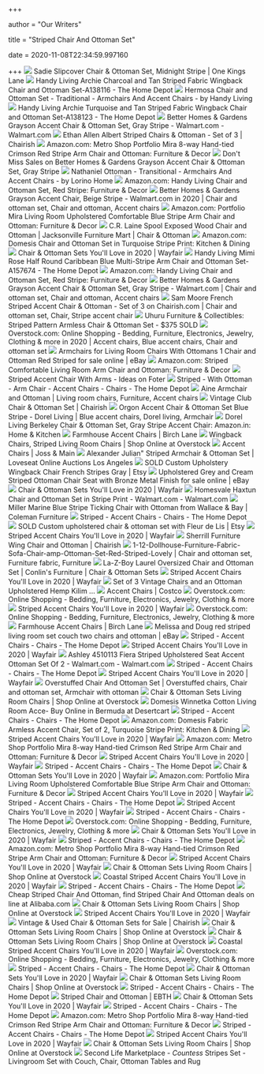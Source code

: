 +++
        
author = "Our Writers"
        
title = "Striped Chair And Ottoman Set"
        
date = 2020-11-08T22:34:59.997160
        
+++
[ ![](https://okl2.scene7.com/is/image/OKL/Product_722068020775_Image_1?$kibo_pdp_large_main_image$&defaultImage=placeholder_product)](https://okl2.scene7.com/is/image/OKL/Product_722068020775_Image_1?$kibo_pdp_large_main_image$&defaultImage=placeholder_product) Sadie Slipcover Chair & Ottoman Set, Midnight Stripe | One Kings Lane
[ ![](https://images.homedepot-static.com/productImages/58e21578-6227-415c-b898-68c24993682c/svn/charcoal-tan-stripe-handy-living-accent-chairs-a138116-64_600.jpg)](https://images.homedepot-static.com/productImages/58e21578-6227-415c-b898-68c24993682c/svn/charcoal-tan-stripe-handy-living-accent-chairs-a138116-64_600.jpg) Handy Living Archie Charcoal and Tan Striped Fabric Wingback Chair and Ottoman  Set-A138116 - The Home Depot
[ ![](https://st.hzcdn.com/simgs/cad18d680ced4b03_4-1790/home-design.jpg)](https://st.hzcdn.com/simgs/cad18d680ced4b03_4-1790/home-design.jpg) Hermosa Chair and Ottoman Set - Traditional - Armchairs And Accent Chairs -  by Handy Living
[ ![](https://images.homedepot-static.com/productImages/4bca70ac-c9c1-4bee-96ec-9db4e1b31b64/svn/turquoise-tan-stripe-handy-living-accent-chairs-a138123-e1_600.jpg)](https://images.homedepot-static.com/productImages/4bca70ac-c9c1-4bee-96ec-9db4e1b31b64/svn/turquoise-tan-stripe-handy-living-accent-chairs-a138123-e1_600.jpg) Handy Living Archie Turquoise and Tan Striped Fabric Wingback Chair and Ottoman  Set-A138123 - The Home Depot
[ ![](https://i5.walmartimages.com/asr/0c59202c-6f8f-4196-bfc7-53858c2e23df.4e2afeeaa0e773be1e14a562802b1d76.jpeg)](https://i5.walmartimages.com/asr/0c59202c-6f8f-4196-bfc7-53858c2e23df.4e2afeeaa0e773be1e14a562802b1d76.jpeg) Better Homes & Gardens Grayson Accent Chair & Ottoman Set, Gray Stripe -  Walmart.com - Walmart.com
[ ![](https://chairish-prod.freetls.fastly.net/image/product/sized/89466556-1377-40bf-956c-f51094667536/ethan-allen-albert-striped-chairs-and-ottoman-set-of-3-0118?aspect=fit&height=1600&width=1600)](https://chairish-prod.freetls.fastly.net/image/product/sized/89466556-1377-40bf-956c-f51094667536/ethan-allen-albert-striped-chairs-and-ottoman-set-of-3-0118?aspect=fit&height=1600&width=1600) Ethan Allen Albert Striped Chairs & Ottoman - Set of 3 | Chairish
[ ![](https://images-na.ssl-images-amazon.com/images/I/51MzLXdEE9L._AC_SY355_.jpg)](https://images-na.ssl-images-amazon.com/images/I/51MzLXdEE9L._AC_SY355_.jpg) Amazon.com: Metro Shop Portfolio Mira 8-way Hand-tied Crimson Red Stripe  Arm Chair and Ottoman: Furniture & Decor
[ ![](https://images.prod.meredith.com/product/69f02ff7248d1983e698d5ae82cd9c64/1572776065679/l/better-homes-and-gardens-grayson-accent-chair-and-ottoman-set-gray-stripe)](https://images.prod.meredith.com/product/69f02ff7248d1983e698d5ae82cd9c64/1572776065679/l/better-homes-and-gardens-grayson-accent-chair-and-ottoman-set-gray-stripe) Don't Miss Sales on Better Homes & Gardens Grayson Accent Chair & Ottoman  Set, Gray Stripe
[ ![](https://st.hzcdn.com/simgs/84d14ebb0e94e7c1_9-0977/home-design.jpg)](https://st.hzcdn.com/simgs/84d14ebb0e94e7c1_9-0977/home-design.jpg) Nathaniel Ottoman - Transitional - Armchairs And Accent Chairs - by Lorino  Home
[ ![](https://images-na.ssl-images-amazon.com/images/I/91mq8ocWL-L._AC_SY355_.jpg)](https://images-na.ssl-images-amazon.com/images/I/91mq8ocWL-L._AC_SY355_.jpg) Amazon.com: Handy Living Chair and Ottoman Set, Red Stripe: Furniture &  Decor
[ ![](https://i.pinimg.com/originals/c5/ae/90/c5ae905a7803ba5562409464d51c67c7.jpg)](https://i.pinimg.com/originals/c5/ae/90/c5ae905a7803ba5562409464d51c67c7.jpg) Better Homes & Gardens Grayson Accent Chair, Beige Stripe - Walmart.com in  2020 | Chair and ottoman set, Chair and ottoman, Accent chairs
[ ![](https://images-na.ssl-images-amazon.com/images/I/51mZOlrMFtL._AC_SY355_.jpg)](https://images-na.ssl-images-amazon.com/images/I/51mZOlrMFtL._AC_SY355_.jpg) Amazon.com: Portfolio Mira Living Room Upholstered Comfortable Blue Stripe  Arm Chair and Ottoman: Furniture & Decor
[ ![](https://images.furnituredealer.net/img/products%2Fcr_laine%2Fcolor%2Fspool_9125%2B27-b.jpg)](https://images.furnituredealer.net/img/products%2Fcr_laine%2Fcolor%2Fspool_9125%2B27-b.jpg) C.R. Laine Spool Exposed Wood Chair and Ottoman | Jacksonville Furniture  Mart | Chair & Ottoman
[ ![](https://images-na.ssl-images-amazon.com/images/I/413Ta02hm4L._AC_SY400_.jpg)](https://images-na.ssl-images-amazon.com/images/I/413Ta02hm4L._AC_SY400_.jpg) Amazon.com: Domesis Chair and Ottoman Set in Turquoise Stripe Print:  Kitchen & Dining
[ ![](https://secure.img1-fg.wfcdn.com/im/72037291/compr-r85/3626/36267430/default.jpg)](https://secure.img1-fg.wfcdn.com/im/72037291/compr-r85/3626/36267430/default.jpg) Chair & Ottoman Sets You'll Love in 2020 | Wayfair
[ ![](https://images.homedepot-static.com/productImages/eedfc623-e4ec-4378-9ae7-da25efce2e2e/svn/caribbean-blue-multi-stripe-handy-living-accent-chairs-a157674-64_600.jpg)](https://images.homedepot-static.com/productImages/eedfc623-e4ec-4378-9ae7-da25efce2e2e/svn/caribbean-blue-multi-stripe-handy-living-accent-chairs-a157674-64_600.jpg) Handy Living Mimi Rose Half Round Caribbean Blue Multi-Stripe Arm Chair and Ottoman  Set-A157674 - The Home Depot
[ ![](https://m.media-amazon.com/images/I/81dyPaLAwZL._AC_UL400_.jpg)](https://m.media-amazon.com/images/I/81dyPaLAwZL._AC_UL400_.jpg) Amazon.com: Handy Living Chair and Ottoman Set, Red Stripe: Furniture &  Decor
[ ![](https://i.pinimg.com/originals/fe/42/9f/fe429f8aa72abe307dd908b907a6f069.jpg)](https://i.pinimg.com/originals/fe/42/9f/fe429f8aa72abe307dd908b907a6f069.jpg) Better Homes & Gardens Grayson Accent Chair & Ottoman Set, Gray Stripe -  Walmart.com | Chair and ottoman set, Chair and ottoman, Accent chairs
[ ![](https://i.pinimg.com/originals/08/71/05/0871057f400af2155ec71f52b4626105.png)](https://i.pinimg.com/originals/08/71/05/0871057f400af2155ec71f52b4626105.png) Sam Moore French Striped Accent Chair & Ottoman - Set of 3 on Chairish.com  | Chair and ottoman set, Chair, Stripe accent chair
[ ![](https://1.bp.blogspot.com/-CaS13bmCqg4/XJaaSKcHa5I/AAAAAAAASO0/0hktV_pdP2AolE0kwQP8c1dI54XGk2_OwCLcBGAs/s1600/IMG_2728.jpg)](https://1.bp.blogspot.com/-CaS13bmCqg4/XJaaSKcHa5I/AAAAAAAASO0/0hktV_pdP2AolE0kwQP8c1dI54XGk2_OwCLcBGAs/s1600/IMG_2728.jpg) Uhuru Furniture & Collectibles: Striped Pattern Armless Chair & Ottoman Set  - $375 SOLD
[ ![](https://i.pinimg.com/474x/c9/7e/ca/c97eca8cf0908caeaf7ef193819691ea.jpg)](https://i.pinimg.com/474x/c9/7e/ca/c97eca8cf0908caeaf7ef193819691ea.jpg) Overstock.com: Online Shopping - Bedding, Furniture, Electronics, Jewelry,  Clothing & more in 2020 | Accent chairs, Blue accent chairs, Chair and ottoman  set
[ ![](https://i.ebayimg.com/images/g/aeMAAOSw1vFfaC2d/s-l1600.jpg)](https://i.ebayimg.com/images/g/aeMAAOSw1vFfaC2d/s-l1600.jpg) Armchairs for Living Room Chairs With Ottomans 1 Chair and Ottoman Red  Striped for sale online | eBay
[ ![](https://images-na.ssl-images-amazon.com/images/I/617L-RoGoBL._AC_SL1000_.jpg)](https://images-na.ssl-images-amazon.com/images/I/617L-RoGoBL._AC_SL1000_.jpg) Amazon.com: Striped Comfortable Living Room Arm Chair and Ottoman:  Furniture & Decor
[ ![](https://foter.com/photos/264/red-striped-accent-chair.jpg?s=pi)](https://foter.com/photos/264/red-striped-accent-chair.jpg?s=pi) Striped Accent Chair With Arms - Ideas on Foter
[ ![](https://images.homedepot-static.com/productImages/65bcdfab-ef2d-40a2-b723-244566c209f7/svn/crimson-red-stripe-handy-living-accent-chairs-wtk1-cu-eba47-64_1000.jpg)](https://images.homedepot-static.com/productImages/65bcdfab-ef2d-40a2-b723-244566c209f7/svn/crimson-red-stripe-handy-living-accent-chairs-wtk1-cu-eba47-64_1000.jpg) Striped - With Ottoman - Arm Chair - Accent Chairs - Chairs - The Home Depot
[ ![](https://i.pinimg.com/736x/eb/7e/89/eb7e8953dbb3852c76f75d5cb24acd59.jpg)](https://i.pinimg.com/736x/eb/7e/89/eb7e8953dbb3852c76f75d5cb24acd59.jpg) Aine Armchair and Ottoman | Living room chairs, Furniture, Accent chairs
[ ![](https://chairish-prod.freetls.fastly.net/image/product/master/6f2e328c-c589-45d3-ad0b-5529499d14d9/vintage-club-chair-and-ottoman-set-3384)](https://chairish-prod.freetls.fastly.net/image/product/master/6f2e328c-c589-45d3-ad0b-5529499d14d9/vintage-club-chair-and-ottoman-set-3384) Vintage Club Chair & Ottoman Set | Chairish
[ ![](https://i.pinimg.com/474x/c6/d1/a7/c6d1a794ed47abb1c49f650c9ecff708.jpg)](https://i.pinimg.com/474x/c6/d1/a7/c6d1a794ed47abb1c49f650c9ecff708.jpg) Orgon Accent Chair & Ottoman Set Blue Stripe - Dorel Living | Blue accent  chairs, Dorel living, Armchair
[ ![](https://images-na.ssl-images-amazon.com/images/I/8125950BFXL._SL1500_.jpg)](https://images-na.ssl-images-amazon.com/images/I/8125950BFXL._SL1500_.jpg) Dorel Living Berkeley Chair & Ottoman Set, Gray Stripe Accent Chair:  Amazon.in: Home & Kitchen
[ ![](https://secure.img1-fg.wfcdn.com/im/35219411/resize-h600-w600%5Ecompr-r85/7400/74002678/Accent+Chairs.jpg)](https://secure.img1-fg.wfcdn.com/im/35219411/resize-h600-w600%5Ecompr-r85/7400/74002678/Accent+Chairs.jpg) Farmhouse Accent Chairs | Birch Lane
[ ![](https://ak1.ostkcdn.com/images/products/27129034/Copper-Grove-Halen-Chair-and-Ottoman-Set-21247a5d-cbad-4ef6-99dc-2a9dcacb46fd_1000.jpg?imwidth=400&impolicy=medium)](https://ak1.ostkcdn.com/images/products/27129034/Copper-Grove-Halen-Chair-and-Ottoman-Set-21247a5d-cbad-4ef6-99dc-2a9dcacb46fd_1000.jpg?imwidth=400&impolicy=medium) Wingback Chairs, Striped Living Room Chairs | Shop Online at Overstock
[ ![](https://secure.img1-ag.wfcdn.com/im/27878046/resize-h600-w600%5Ecompr-r85/5209/52097729/Accent+Chairs.jpg)](https://secure.img1-ag.wfcdn.com/im/27878046/resize-h600-w600%5Ecompr-r85/5209/52097729/Accent+Chairs.jpg) Accent Chairs | Joss & Main
[ ![](https://cdn.filestackcontent.com/resize=w:720,h:720,f:crop/auto_image/compress/quality=v:60/9O7MojIeRqyQhZRffYa5)](https://cdn.filestackcontent.com/resize=w:720,h:720,f:crop/auto_image/compress/quality=v:60/9O7MojIeRqyQhZRffYa5) Alexander Julian" Striped Armchair & Ottoman Set | Loveseat Online Auctions  Los Angeles
[ ![](https://i.etsystatic.com/15069487/r/il/c87f7d/1973553567/il_570xN.1973553567_76wi.jpg)](https://i.etsystatic.com/15069487/r/il/c87f7d/1973553567/il_570xN.1973553567_76wi.jpg) SOLD Custom Upholstery Wingback Chair French Stripes Gray | Etsy
[ ![](https://i.ebayimg.com/images/g/wc4AAOSwTjRfaC1M/s-l1600.jpg)](https://i.ebayimg.com/images/g/wc4AAOSwTjRfaC1M/s-l1600.jpg) Upholstered Grey and Cream Striped Ottoman Chair Seat with Bronze Metal  Finish for sale online | eBay
[ ![](https://secure.img1-fg.wfcdn.com/im/37205649/compr-r85/8646/86464902/default.jpg)](https://secure.img1-fg.wfcdn.com/im/37205649/compr-r85/8646/86464902/default.jpg) Chair & Ottoman Sets You'll Love in 2020 | Wayfair
[ ![](https://i5.walmartimages.com/asr/154474fc-ab48-4ee9-bef1-cd97060f407f_1.6320eb2a3fa97b64d5dc98da61c84429.jpeg)](https://i5.walmartimages.com/asr/154474fc-ab48-4ee9-bef1-cd97060f407f_1.6320eb2a3fa97b64d5dc98da61c84429.jpeg) Homesvale Haxtun Chair and Ottoman Set in Stripe Print - Walmart.com -  Walmart.com
[ ![](https://d9dvmj2a7k2dc.cloudfront.net/catalog/product/cache/1/image/731x481/17f82f742ffe127f42dca9de82fb58b1/u/5/u510375_0_eml20201.jpg)](https://d9dvmj2a7k2dc.cloudfront.net/catalog/product/cache/1/image/731x481/17f82f742ffe127f42dca9de82fb58b1/u/5/u510375_0_eml20201.jpg) Miller Marine Blue Stripe Ticking Chair with Ottoman from Wallace & Bay |  Coleman Furniture
[ ![](https://images.homedepot-static.com/productImages/b01058c4-8780-4e2b-9887-8f5cce0cf9f3/svn/black-and-white-noble-house-accent-chairs-12459-64_400.jpg)](https://images.homedepot-static.com/productImages/b01058c4-8780-4e2b-9887-8f5cce0cf9f3/svn/black-and-white-noble-house-accent-chairs-12459-64_400.jpg) Striped - Accent Chairs - Chairs - The Home Depot
[ ![](https://i.etsystatic.com/15069487/r/il/44bd9b/1673962446/il_570xN.1673962446_s2c4.jpg)](https://i.etsystatic.com/15069487/r/il/44bd9b/1673962446/il_570xN.1673962446_s2c4.jpg) SOLD Custom upholstered chair & ottoman set with Fleur de Lis | Etsy
[ ![](https://secure.img1-ag.wfcdn.com/im/60162828/resize-h240-w240%5Ecompr-r85/8698/86986576/default_name.jpg)](https://secure.img1-ag.wfcdn.com/im/60162828/resize-h240-w240%5Ecompr-r85/8698/86986576/default_name.jpg) Striped Accent Chairs You'll Love in 2020 | Wayfair
[ ![](https://chairish-prod.freetls.fastly.net/image/product/master/3b23d95d-6466-4f9d-ad20-7a613ee1758f/sherrill-furniture-wing-chair-and-ottoman-1647)](https://chairish-prod.freetls.fastly.net/image/product/master/3b23d95d-6466-4f9d-ad20-7a613ee1758f/sherrill-furniture-wing-chair-and-ottoman-1647) Sherrill Furniture Wing Chair and Ottoman | Chairish
[ ![](https://i.pinimg.com/564x/c8/2d/ed/c82deda3b266a7deace435b8ab3b440d.jpg)](https://i.pinimg.com/564x/c8/2d/ed/c82deda3b266a7deace435b8ab3b440d.jpg) 1-12-Dollhouse-Furniture-Fabric-Sofa-Chair-amp-Ottoman-Set-Red-Striped-Lovely  | Chair and ottoman set, Furniture fabric, Furniture
[ ![](https://imageresizer.furnituredealer.net/img/remote/images.furnituredealer.net/img/products%2Fla-z-boy%2Fcolor%2Flaurel%20411_650411%2B024411d134787-b4.jpg?width=1024&height=768&scale=both&trim.threshold=50&trim.percentpadding=10)](https://imageresizer.furnituredealer.net/img/remote/images.furnituredealer.net/img/products%2Fla-z-boy%2Fcolor%2Flaurel%20411_650411%2B024411d134787-b4.jpg?width=1024&height=768&scale=both&trim.threshold=50&trim.percentpadding=10) La-Z-Boy Laurel Oversized Chair and Ottoman Set | Conlin's Furniture | Chair  & Ottoman Sets
[ ![](https://secure.img1-fg.wfcdn.com/im/15815584/compr-r85/7305/73055170/default.jpg)](https://secure.img1-fg.wfcdn.com/im/15815584/compr-r85/7305/73055170/default.jpg) Striped Accent Chairs You'll Love in 2020 | Wayfair
[ ![](https://www.anatoliacollection.com/image/cache/catalog/product/kilim-rugs/new-arrivals/1565/set-of-3-vintage-chairs-and-ottoman-upholstered-hemp-kilim-stripe-6029-750x750.jpeg)](https://www.anatoliacollection.com/image/cache/catalog/product/kilim-rugs/new-arrivals/1565/set-of-3-vintage-chairs-and-ottoman-upholstered-hemp-kilim-stripe-6029-750x750.jpeg) Set of 3 Vintage Chairs and an Ottoman Upholstered Hemp Kilim ...
[ ![](https://images.costco-static.com/ImageDelivery/imageService?profileId=12026540&imageId=100569431-847__1&recipeName=350)](https://images.costco-static.com/ImageDelivery/imageService?profileId=12026540&imageId=100569431-847__1&recipeName=350) Accent Chairs | Costco
[ ![](https://ak1.ostkcdn.com/images/products/is/images/direct/3d67c45e27fe6251af3c79181f7037eb22b30cc3/Bradford-Linen-Striped-Upholstered-Slipper-Chair.jpg?imwidth=200&impolicy=medium)](https://ak1.ostkcdn.com/images/products/is/images/direct/3d67c45e27fe6251af3c79181f7037eb22b30cc3/Bradford-Linen-Striped-Upholstered-Slipper-Chair.jpg?imwidth=200&impolicy=medium) Overstock.com: Online Shopping - Bedding, Furniture, Electronics, Jewelry,  Clothing & more
[ ![](https://secure.img1-fg.wfcdn.com/im/98793908/compr-r85/6624/66249933/default.jpg)](https://secure.img1-fg.wfcdn.com/im/98793908/compr-r85/6624/66249933/default.jpg) Striped Accent Chairs You'll Love in 2020 | Wayfair
[ ![](https://ak1.ostkcdn.com/images/products/3406667/Handy-Living-Mira-8-way-Hand-tied-Crimson-Red-Stripe-Arm-Chair-and-Ottoman-743b1779-be5f-4b85-bd34-f0ff16f0cbab_1000.jpg?imwidth=200&impolicy=medium)](https://ak1.ostkcdn.com/images/products/3406667/Handy-Living-Mira-8-way-Hand-tied-Crimson-Red-Stripe-Arm-Chair-and-Ottoman-743b1779-be5f-4b85-bd34-f0ff16f0cbab_1000.jpg?imwidth=200&impolicy=medium) Overstock.com: Online Shopping - Bedding, Furniture, Electronics, Jewelry,  Clothing & more
[ ![](https://secure.img1-fg.wfcdn.com/im/62410060/resize-h310-w310%5Ecompr-r85/6082/60820689/sauer-armchair.jpg)](https://secure.img1-fg.wfcdn.com/im/62410060/resize-h310-w310%5Ecompr-r85/6082/60820689/sauer-armchair.jpg) Farmhouse Accent Chairs | Birch Lane
[ ![](https://i.ebayimg.com/images/g/2bsAAOSwhRZeeVFH/s-l400.jpg)](https://i.ebayimg.com/images/g/2bsAAOSwhRZeeVFH/s-l400.jpg) Melissa and Doug red striped living room set couch two chairs and ottoman |  eBay
[ ![](https://images.homedepot-static.com/productImages/cf486c6e-3d90-422f-a87d-c1c4227d734f/svn/multi-color-benjara-accent-chairs-bm194022-64_400.jpg)](https://images.homedepot-static.com/productImages/cf486c6e-3d90-422f-a87d-c1c4227d734f/svn/multi-color-benjara-accent-chairs-bm194022-64_400.jpg) Striped - Accent Chairs - Chairs - The Home Depot
[ ![](https://secure.img1-fg.wfcdn.com/im/42876918/compr-r85/5536/55361549/default.jpg)](https://secure.img1-fg.wfcdn.com/im/42876918/compr-r85/5536/55361549/default.jpg) Striped Accent Chairs You'll Love in 2020 | Wayfair
[ ![](https://i5.walmartimages.com/asr/5b9dd10b-b890-4369-a41e-f6836d89dea7_2.318899bcdeaea9562cafeb42041f7e21.jpeg)](https://i5.walmartimages.com/asr/5b9dd10b-b890-4369-a41e-f6836d89dea7_2.318899bcdeaea9562cafeb42041f7e21.jpeg) Ashley 4510113 Fiera Striped Upholstered Seat Accent Ottoman Set Of 2 -  Walmart.com - Walmart.com
[ ![](https://images.homedepot-static.com/productImages/13d6270e-3865-401f-a019-7458f650d794/svn/dark-beige-home-decorators-collection-accent-chairs-7439600840-64_400.jpg)](https://images.homedepot-static.com/productImages/13d6270e-3865-401f-a019-7458f650d794/svn/dark-beige-home-decorators-collection-accent-chairs-7439600840-64_400.jpg) Striped - Accent Chairs - Chairs - The Home Depot
[ ![](https://secure.img1-ag.wfcdn.com/im/84132601/resize-h240-w240%5Ecompr-r85/8359/83599462/default_name.jpg)](https://secure.img1-ag.wfcdn.com/im/84132601/resize-h240-w240%5Ecompr-r85/8359/83599462/default_name.jpg) Striped Accent Chairs You'll Love in 2020 | Wayfair
[ ![](https://i.pinimg.com/originals/54/69/fc/5469fc61cc0660994b1f7afbffd09b0f.jpg)](https://i.pinimg.com/originals/54/69/fc/5469fc61cc0660994b1f7afbffd09b0f.jpg) Overstuffed Chair And Ottoman Set | Overstuffed chairs, Chair and ottoman  set, Armchair with ottoman
[ ![](https://ak1.ostkcdn.com/images/products/29106833/Divulge-Performance-Velvet-Arm-Chair-and-Ottoman-Set-e07562ff-577c-41db-a011-a202a85b4a61_1000.jpg?imwidth=200&impolicy=medium)](https://ak1.ostkcdn.com/images/products/29106833/Divulge-Performance-Velvet-Arm-Chair-and-Ottoman-Set-e07562ff-577c-41db-a011-a202a85b4a61_1000.jpg?imwidth=200&impolicy=medium) Chair & Ottoman Sets Living Room Chairs | Shop Online at Overstock
[ ![](https://m.media-amazon.com/images/I/51G4538MdpL.jpg)](https://m.media-amazon.com/images/I/51G4538MdpL.jpg) Domesis Winnetka Cotton Living Room Acce- Buy Online in Bermuda at  Desertcart
[ ![](https://images.homedepot-static.com/productImages/e4ac1692-5758-435b-99f2-bd8a93bb21f0/svn/denim-blue-woven-stripe-handy-living-accent-chairs-a167550-64_400.jpg)](https://images.homedepot-static.com/productImages/e4ac1692-5758-435b-99f2-bd8a93bb21f0/svn/denim-blue-woven-stripe-handy-living-accent-chairs-a167550-64_400.jpg) Striped - Accent Chairs - Chairs - The Home Depot
[ ![](https://images-na.ssl-images-amazon.com/images/I/81ftQ3Wv3WL._AC_SX522_.jpg)](https://images-na.ssl-images-amazon.com/images/I/81ftQ3Wv3WL._AC_SX522_.jpg) Amazon.com: Domesis Fabric Armless Accent Chair, Set of 2, Turquoise Stripe  Print: Kitchen & Dining
[ ![](https://secure.img1-ag.wfcdn.com/im/53643729/resize-h310-w310%5Ecompr-r85/4731/47316663/bashir-armchair.jpg)](https://secure.img1-ag.wfcdn.com/im/53643729/resize-h310-w310%5Ecompr-r85/4731/47316663/bashir-armchair.jpg) Striped Accent Chairs You'll Love in 2020 | Wayfair
[ ![](https://m.media-amazon.com/images/I/41gJbS1bQ0L._AC_UL400_.jpg)](https://m.media-amazon.com/images/I/41gJbS1bQ0L._AC_UL400_.jpg) Amazon.com: Metro Shop Portfolio Mira 8-way Hand-tied Crimson Red Stripe  Arm Chair and Ottoman: Furniture & Decor
[ ![](https://secure.img1-fg.wfcdn.com/im/32728221/compr-r85/1264/126491059/default.jpg)](https://secure.img1-fg.wfcdn.com/im/32728221/compr-r85/1264/126491059/default.jpg) Striped Accent Chairs You'll Love in 2020 | Wayfair
[ ![](https://images.homedepot-static.com/productImages/ed7ee326-94ed-487b-b09d-e695c55754bf/svn/multi-stripe-espresso-safavieh-accent-chairs-mcr4584c-64_400.jpg)](https://images.homedepot-static.com/productImages/ed7ee326-94ed-487b-b09d-e695c55754bf/svn/multi-stripe-espresso-safavieh-accent-chairs-mcr4584c-64_400.jpg) Striped - Accent Chairs - Chairs - The Home Depot
[ ![](https://secure.img1-fg.wfcdn.com/im/91294709/compr-r85/1064/106430890/default.jpg)](https://secure.img1-fg.wfcdn.com/im/91294709/compr-r85/1064/106430890/default.jpg) Chair & Ottoman Sets You'll Love in 2020 | Wayfair
[ ![](https://m.media-amazon.com/images/I/41dvHTpZvgL._AC_.__US500__.jpg)](https://m.media-amazon.com/images/I/41dvHTpZvgL._AC_.__US500__.jpg) Amazon.com: Portfolio Mira Living Room Upholstered Comfortable Blue Stripe  Arm Chair and Ottoman: Furniture & Decor
[ ![](https://secure.img1-ag.wfcdn.com/im/43454350/resize-h310-w310%5Ecompr-r85/1273/127325306/nestor-wingback-chair.jpg)](https://secure.img1-ag.wfcdn.com/im/43454350/resize-h310-w310%5Ecompr-r85/1273/127325306/nestor-wingback-chair.jpg) Striped Accent Chairs You'll Love in 2020 | Wayfair
[ ![](https://images.homedepot-static.com/productImages/505640cf-3b80-42ca-af0b-3382f3dbdfce/svn/black-white-espresso-safavieh-accent-chairs-mcr4706f-set2-64_400.jpg)](https://images.homedepot-static.com/productImages/505640cf-3b80-42ca-af0b-3382f3dbdfce/svn/black-white-espresso-safavieh-accent-chairs-mcr4706f-set2-64_400.jpg) Striped - Accent Chairs - Chairs - The Home Depot
[ ![](https://secure.img1-fg.wfcdn.com/im/30593523/compr-r85/2263/22631117/default.jpg)](https://secure.img1-fg.wfcdn.com/im/30593523/compr-r85/2263/22631117/default.jpg) Striped Accent Chairs You'll Love in 2020 | Wayfair
[ ![](https://images.homedepot-static.com/productImages/0658e4aa-6938-450b-a9f9-694d1f76e5f9/svn/green-stripe-dorel-living-accent-chairs-fh7902-gn-64_400.jpg)](https://images.homedepot-static.com/productImages/0658e4aa-6938-450b-a9f9-694d1f76e5f9/svn/green-stripe-dorel-living-accent-chairs-fh7902-gn-64_400.jpg) Striped - Accent Chairs - Chairs - The Home Depot
[ ![](https://ak1.ostkcdn.com/images/products/is/images/direct/341871983c85d4b957996b5d8813bd78a5502d21/Copper-Grove-Chanden-Arm-Chair-and-Ottoman-Set.jpg?imwidth=200&impolicy=medium)](https://ak1.ostkcdn.com/images/products/is/images/direct/341871983c85d4b957996b5d8813bd78a5502d21/Copper-Grove-Chanden-Arm-Chair-and-Ottoman-Set.jpg?imwidth=200&impolicy=medium) Overstock.com: Online Shopping - Bedding, Furniture, Electronics, Jewelry,  Clothing & more
[ ![](https://secure.img1-fg.wfcdn.com/im/54123759/compr-r85/7679/76793007/default.jpg)](https://secure.img1-fg.wfcdn.com/im/54123759/compr-r85/7679/76793007/default.jpg) Chair & Ottoman Sets You'll Love in 2020 | Wayfair
[ ![](https://images.homedepot-static.com/productImages/eb4c4916-34b4-4c8b-8840-3f037f5b483a/svn/gray-homepop-accent-chairs-k6908-f2237-64_400.jpg)](https://images.homedepot-static.com/productImages/eb4c4916-34b4-4c8b-8840-3f037f5b483a/svn/gray-homepop-accent-chairs-k6908-f2237-64_400.jpg) Striped - Accent Chairs - Chairs - The Home Depot
[ ![](https://m.media-amazon.com/images/I/91xlWN1Hv9L._AC_UL400_.jpg)](https://m.media-amazon.com/images/I/91xlWN1Hv9L._AC_UL400_.jpg) Amazon.com: Metro Shop Portfolio Mira 8-way Hand-tied Crimson Red Stripe  Arm Chair and Ottoman: Furniture & Decor
[ ![](https://secure.img1-ag.wfcdn.com/im/68699183/resize-h240-w240%5Ecompr-r85/1050/105066462/default_name.jpg)](https://secure.img1-ag.wfcdn.com/im/68699183/resize-h240-w240%5Ecompr-r85/1050/105066462/default_name.jpg) Striped Accent Chairs You'll Love in 2020 | Wayfair
[ ![](https://ak1.ostkcdn.com/images/products/is/images/direct/d50ad19298ad293d679eb7248e8dfffed32de798/Merax-Floral-Barrel-Accent-Pattern-Design-Chair-Armrest-with-Footrest-Ottoman-Set.jpg?imwidth=200&impolicy=medium)](https://ak1.ostkcdn.com/images/products/is/images/direct/d50ad19298ad293d679eb7248e8dfffed32de798/Merax-Floral-Barrel-Accent-Pattern-Design-Chair-Armrest-with-Footrest-Ottoman-Set.jpg?imwidth=200&impolicy=medium) Chair & Ottoman Sets Living Room Chairs | Shop Online at Overstock
[ ![](https://secure.img1-fg.wfcdn.com/im/16130562/compr-r85/4445/44459150/default.jpg)](https://secure.img1-fg.wfcdn.com/im/16130562/compr-r85/4445/44459150/default.jpg) Coastal Striped Accent Chairs You'll Love in 2020 | Wayfair
[ ![](https://images.homedepot-static.com/productImages/7ca87bb4-e3e3-4abe-b90e-993855ea5ce5/svn/blue-stripe-handy-living-accent-chairs-b340c-yst59-103-64_400.jpg)](https://images.homedepot-static.com/productImages/7ca87bb4-e3e3-4abe-b90e-993855ea5ce5/svn/blue-stripe-handy-living-accent-chairs-b340c-yst59-103-64_400.jpg) Striped - Accent Chairs - Chairs - The Home Depot
[ ![](https://sc02.alicdn.com/kf/HTB117c9c8gXBuNjt_hNq6yEiFXaY.jpg)](https://sc02.alicdn.com/kf/HTB117c9c8gXBuNjt_hNq6yEiFXaY.jpg) Cheap Striped Chair And Ottoman, find Striped Chair And Ottoman deals on  line at Alibaba.com
[ ![](https://ak1.ostkcdn.com/images/products/20736129/Olla-Mid-Century-Modern-Grey-2-piece-Chair-and-Ottoman-Set-by-FOA-07479deb-6aa3-410d-a630-cc4066df6892_1000.jpg?imwidth=200&impolicy=medium)](https://ak1.ostkcdn.com/images/products/20736129/Olla-Mid-Century-Modern-Grey-2-piece-Chair-and-Ottoman-Set-by-FOA-07479deb-6aa3-410d-a630-cc4066df6892_1000.jpg?imwidth=200&impolicy=medium) Chair & Ottoman Sets Living Room Chairs | Shop Online at Overstock
[ ![](https://secure.img1-fg.wfcdn.com/im/00265270/compr-r85/1106/110649489/default.jpg)](https://secure.img1-fg.wfcdn.com/im/00265270/compr-r85/1106/110649489/default.jpg) Striped Accent Chairs You'll Love in 2020 | Wayfair
[ ![](https://chairish-prod.freetls.fastly.net/image/product/sized/439e67d1-a217-4327-899f-a0b2f7fc3708/alex-outdoor-lounge-chair-and-ottoman-set-platium-upholstered-sunbrella-with-black-powder-coated-stainless-steel-base-6226)](https://chairish-prod.freetls.fastly.net/image/product/sized/439e67d1-a217-4327-899f-a0b2f7fc3708/alex-outdoor-lounge-chair-and-ottoman-set-platium-upholstered-sunbrella-with-black-powder-coated-stainless-steel-base-6226) Vintage & Used Chair & Ottoman Sets for Sale | Chairish
[ ![](https://ak1.ostkcdn.com/images/products/18656987/Camero-Contemporary-Fabric-Accent-Chair-and-Ottoman-Set-81234320-3424-44b3-afb8-eebff8893808_1000.jpg?imwidth=200&impolicy=medium)](https://ak1.ostkcdn.com/images/products/18656987/Camero-Contemporary-Fabric-Accent-Chair-and-Ottoman-Set-81234320-3424-44b3-afb8-eebff8893808_1000.jpg?imwidth=200&impolicy=medium) Chair & Ottoman Sets Living Room Chairs | Shop Online at Overstock
[ ![](https://ak1.ostkcdn.com/images/products/is/images/direct/8c402d1f9da446805114cc655a8cbc3dab84d126/Furniture-of-America-Cher-Modern-Fabric-2-piece-Chair-and-Ottoman-Set.jpg?imwidth=200&impolicy=medium)](https://ak1.ostkcdn.com/images/products/is/images/direct/8c402d1f9da446805114cc655a8cbc3dab84d126/Furniture-of-America-Cher-Modern-Fabric-2-piece-Chair-and-Ottoman-Set.jpg?imwidth=200&impolicy=medium) Chair & Ottoman Sets Living Room Chairs | Shop Online at Overstock
[ ![](https://secure.img1-fg.wfcdn.com/im/61757905/resize-h310-w310%5Ecompr-r85/5089/50890783/london-wingback-chair.jpg)](https://secure.img1-fg.wfcdn.com/im/61757905/resize-h310-w310%5Ecompr-r85/5089/50890783/london-wingback-chair.jpg) Coastal Striped Accent Chairs You'll Love in 2020 | Wayfair
[ ![](https://ak1.ostkcdn.com/images/products/is/images/direct/4e4dfdc4199fe70f0efd901f6673cf4c23a27013/HomePop-Emerson-Rolled-Arm-Accent-Chair---Dove-Grey-Stripe.jpg?imwidth=200&impolicy=medium)](https://ak1.ostkcdn.com/images/products/is/images/direct/4e4dfdc4199fe70f0efd901f6673cf4c23a27013/HomePop-Emerson-Rolled-Arm-Accent-Chair---Dove-Grey-Stripe.jpg?imwidth=200&impolicy=medium) Overstock.com: Online Shopping - Bedding, Furniture, Electronics, Jewelry,  Clothing & more
[ ![](https://images.homedepot-static.com/productImages/128ebeba-4b75-4239-9572-0d7c76000b3f/svn/vibrant-multi-stripe-with-hues-of-blue-red-green-brown-handy-living-accent-chairs-340c-mst96-300-64_400.jpg)](https://images.homedepot-static.com/productImages/128ebeba-4b75-4239-9572-0d7c76000b3f/svn/vibrant-multi-stripe-with-hues-of-blue-red-green-brown-handy-living-accent-chairs-340c-mst96-300-64_400.jpg) Striped - Accent Chairs - Chairs - The Home Depot
[ ![](https://secure.img1-fg.wfcdn.com/im/58200907/compr-r85/5860/58605647/default.jpg)](https://secure.img1-fg.wfcdn.com/im/58200907/compr-r85/5860/58605647/default.jpg) Chair & Ottoman Sets You'll Love in 2020 | Wayfair
[ ![](https://ak1.ostkcdn.com/images/products/30689528/Roman-Industrial-Faux-Leather-Lounge-Chair-Ottoman-Set-eba38302-0110-46b9-be97-b8c9e2350e31_1000.jpg?imwidth=200&impolicy=medium)](https://ak1.ostkcdn.com/images/products/30689528/Roman-Industrial-Faux-Leather-Lounge-Chair-Ottoman-Set-eba38302-0110-46b9-be97-b8c9e2350e31_1000.jpg?imwidth=200&impolicy=medium) Chair & Ottoman Sets Living Room Chairs | Shop Online at Overstock
[ ![](https://images.homedepot-static.com/productImages/524dec5a-6f53-4f2d-a983-8f39c6ab4930/svn/linen-stripe-linon-home-decor-accent-chairs-thd02718-64_400.jpg)](https://images.homedepot-static.com/productImages/524dec5a-6f53-4f2d-a983-8f39c6ab4930/svn/linen-stripe-linon-home-decor-accent-chairs-thd02718-64_400.jpg) Striped - Accent Chairs - Chairs - The Home Depot
[ ![](https://ebth-com-production.imgix.net/2016/05/20/15/38/54/824/untitled-1159.jpg?ixlib=rb-3.1.0&w=880&h=880&fit=crop&crop=&auto=format)](https://ebth-com-production.imgix.net/2016/05/20/15/38/54/824/untitled-1159.jpg?ixlib=rb-3.1.0&w=880&h=880&fit=crop&crop=&auto=format) Striped Chair and Ottoman | EBTH
[ ![](https://secure.img1-fg.wfcdn.com/im/52572396/resize-h310-w310%5Ecompr-r85/8972/89727259/lucea-barrel-chair-and-ottoman.jpg)](https://secure.img1-fg.wfcdn.com/im/52572396/resize-h310-w310%5Ecompr-r85/8972/89727259/lucea-barrel-chair-and-ottoman.jpg) Chair & Ottoman Sets You'll Love in 2020 | Wayfair
[ ![](https://images.homedepot-static.com/productImages/2d3a3e95-7c34-41bd-841b-e0c3726e4be3/svn/blue-stripe-dorel-living-accent-chairs-fh7903-bl-64_400.jpg)](https://images.homedepot-static.com/productImages/2d3a3e95-7c34-41bd-841b-e0c3726e4be3/svn/blue-stripe-dorel-living-accent-chairs-fh7903-bl-64_400.jpg) Striped - Accent Chairs - Chairs - The Home Depot
[ ![](https://m.media-amazon.com/images/I/91nqq1ymp4L._AC_UL400_.jpg)](https://m.media-amazon.com/images/I/91nqq1ymp4L._AC_UL400_.jpg) Amazon.com: Metro Shop Portfolio Mira 8-way Hand-tied Crimson Red Stripe  Arm Chair and Ottoman: Furniture & Decor
[ ![](https://images.homedepot-static.com/productImages/3f8466c2-2ede-4a64-870f-9a9956b850b3/svn/black-stripes-baxton-studio-accent-chairs-28862-5488-hd-64_400.jpg)](https://images.homedepot-static.com/productImages/3f8466c2-2ede-4a64-870f-9a9956b850b3/svn/black-stripes-baxton-studio-accent-chairs-28862-5488-hd-64_400.jpg) Striped - Accent Chairs - Chairs - The Home Depot
[ ![](https://secure.img1-ag.wfcdn.com/im/52729358/resize-h240-w240%5Ecompr-r85/8641/86413944/default_name.jpg)](https://secure.img1-ag.wfcdn.com/im/52729358/resize-h240-w240%5Ecompr-r85/8641/86413944/default_name.jpg) Striped Accent Chairs You'll Love in 2020 | Wayfair
[ ![](https://ak1.ostkcdn.com/images/products/15630759/Hudson-Mid-Century-Chair-and-Ottoman-Set-with-Espresso-Legs-564bb31a-3c9e-4dac-b29b-94cbc814d5a4_1000.jpg?imwidth=200&impolicy=medium)](https://ak1.ostkcdn.com/images/products/15630759/Hudson-Mid-Century-Chair-and-Ottoman-Set-with-Espresso-Legs-564bb31a-3c9e-4dac-b29b-94cbc814d5a4_1000.jpg?imwidth=200&impolicy=medium) Chair & Ottoman Sets Living Room Chairs | Shop Online at Overstock
[ ![](https://slm-assets.secondlife.com/assets/19683869/lightbox/Countess_Stripes_Set_A_Ad_MP.jpg?1517712222)](https://slm-assets.secondlife.com/assets/19683869/lightbox/Countess_Stripes_Set_A_Ad_MP.jpg?1517712222) Second Life Marketplace - *Countess* Stripes Set - Livingroom Set with  Couch, Chair, Ottoman Tables and Rug
